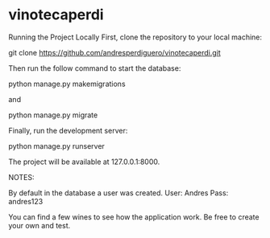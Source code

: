 # vinotecaperdi

Running the Project Locally
First, clone the repository to your local machine:

git clone https://github.com/andresperdiguero/vinotecaperdi.git

Then run the follow command to start the database:

python manage.py makemigrations

and

python manage.py migrate

Finally, run the development server:

python manage.py runserver

The project will be available at 127.0.0.1:8000.

NOTES:

By default in the database a user was created.
User: Andres
Pass: andres123

You can find a few wines to see how the application work. Be free to create your own and test.
